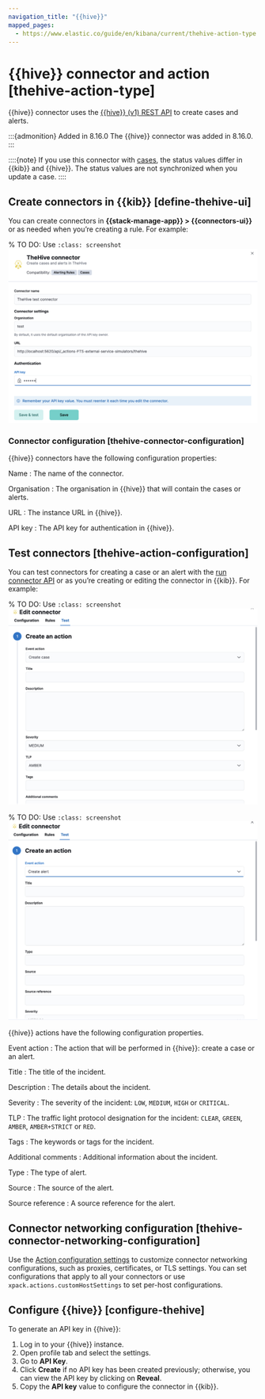 ```yaml
---
navigation_title: "{{hive}}"
mapped_pages:
  - https://www.elastic.co/guide/en/kibana/current/thehive-action-type.html
---
```


# {{hive}} connector and action [thehive-action-type]


{{hive}} connector uses the [{{hive}} (v1) REST API](https://docs.strangebee.com/thehive/api-docs/) to create cases and alerts.

:::{admonition} Added in 8.16.0
The {{hive}} connector was added in 8.16.0.
:::

::::{note}
If you use this connector with [cases](docs-content://explore-analyze/alerts-cases/cases.md), the status values differ in {{kib}} and {{hive}}. The status values are not synchronized when you update a case.
::::

## Create connectors in {{kib}} [define-thehive-ui]

You can create connectors in **{{stack-manage-app}} > {{connectors-ui}}** or as needed when you’re creating a rule. For example:

% TO DO: Use `:class: screenshot`
![{{hive}} connector](../images/thehive-connector.png)


### Connector configuration [thehive-connector-configuration]

{{hive}} connectors have the following configuration properties:

Name
:   The name of the connector.

Organisation
:   The organisation in {{hive}} that will contain the cases or alerts.

URL
:   The instance URL in {{hive}}.

API key
:   The API key for authentication in {{hive}}.


## Test connectors [thehive-action-configuration]

You can test connectors for creating a case or an alert with the [run connector API](https://www.elastic.co/docs/api/doc/kibana/v8/group/endpoint-connectors) or as you’re creating or editing the connector in {{kib}}. For example:

% TO DO: Use `:class: screenshot`
![{{hive}} case params test](../images/thehive-params-case-test.png)

% TO DO: Use `:class: screenshot`
![{{hive}} alert params test](../images/thehive-params-alert-test.png)

{{hive}} actions have the following configuration properties.

Event action
:   The action that will be performed in {{hive}}: create a case or an alert.

Title
:   The title of the incident.

Description
:   The details about the incident.

Severity
:   The severity of the incident: `LOW`, `MEDIUM`, `HIGH` or `CRITICAL`.

TLP
:   The traffic light protocol designation for the incident: `CLEAR`, `GREEN`, `AMBER`, `AMBER+STRICT` or `RED`.

Tags
:   The keywords or tags for the incident.

Additional comments
:   Additional information about the incident.

Type
:   The type of alert.

Source
:   The source of the alert.

Source reference
:   A source reference for the alert.


## Connector networking configuration [thehive-connector-networking-configuration]

Use the [Action configuration settings](/reference/configuration-reference/alerting-settings.md#action-settings) to customize connector networking configurations, such as proxies, certificates, or TLS settings. You can set configurations that apply to all your connectors or use `xpack.actions.customHostSettings` to set per-host configurations.


## Configure {{hive}} [configure-thehive]

To generate an API key in {{hive}}:

1. Log in to your {{hive}} instance.
2. Open profile tab and select the settings.
3. Go to **API Key**.
4. Click **Create** if no API key has been created previously; otherwise, you can view the API key by clicking on **Reveal**.
5. Copy the **API key** value to configure the connector in {{kib}}.

